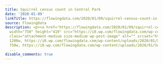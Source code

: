 ```yaml
---
title: Squirrel census count in Central Park
date: '2020-01-09'
linkTitle: https://flowingdata.com/2020/01/09/squirrel-census-count-in-central-park/
source: FlowingData
description: <p><a href="https://flowingdata.com/2020/01/09/squirrel-census-count-in-central-park/"><img
  width="750" height="419" src="https://i0.wp.com/flowingdata.com/wp-content/uploads/2020/01/Squirrel-census.png?fit=750%2C419&amp;ssl=1"
  class="attachment-medium size-medium wp-post-image" alt="" srcset="https://i0.wp.com/flowingdata.com/wp-content/uploads/2020/01/Squirrel-census.png?w=1200&amp;ssl=1
  1200w, https://i0.wp.com/flowingdata.com/wp-content/uploads/2020/01/Squirrel-census.png?resize=750%2C419&amp;ssl=1
  750w, https://i0.wp.com/flowingdata.com/wp-content/uploads/2020/01/Squirrel-census.png?resiz
  ...
disable_comments: true
---
```

<p><a href="https://flowingdata.com/2020/01/09/squirrel-census-count-in-central-park/"><img width="750" height="419" src="https://i0.wp.com/flowingdata.com/wp-content/uploads/2020/01/Squirrel-census.png?fit=750%2C419&amp;ssl=1" class="attachment-medium size-medium wp-post-image" alt="" srcset="https://i0.wp.com/flowingdata.com/wp-content/uploads/2020/01/Squirrel-census.png?w=1200&amp;ssl=1 1200w, https://i0.wp.com/flowingdata.com/wp-content/uploads/2020/01/Squirrel-census.png?resize=750%2C419&amp;ssl=1 750w, https://i0.wp.com/flowingdata.com/wp-content/uploads/2020/01/Squirrel-census.png?resiz ...